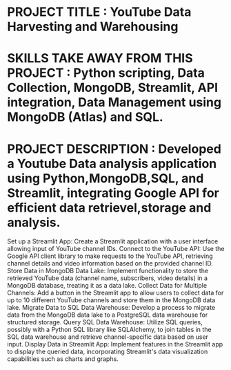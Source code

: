 # PROJECT TITLE : YouTube Data Harvesting and  Warehousing

# SKILLS TAKE AWAY FROM THIS PROJECT : Python scripting, Data Collection, MongoDB, Streamlit, API integration, Data Management using MongoDB (Atlas) and SQL.

# PROJECT DESCRIPTION : Developed a Youtube Data analysis application using Python,MongoDB,SQL, and Streamlit, integrating Google API for efficient data retrievel,storage and analysis.

Set up a Streamlit App: Create a Streamlit application with a user interface allowing input of YouTube channel IDs.
Connect to the YouTube API: Use the Google API client library to make requests to the YouTube API, retrieving channel details and video information based on the provided channel ID.
Store Data in MongoDB Data Lake: Implement functionality to store the retrieved YouTube data (channel name, subscribers, video details) in a MongoDB database, treating it as a data lake.
Collect Data for Multiple Channels: Add a button in the Streamlit app to allow users to collect data for up to 10 different YouTube channels and store them in the MongoDB data lake.
Migrate Data to SQL Data Warehouse: Develop a process to migrate data from the MongoDB data lake to a PostgreSQL data warehouse  for structured storage.
Query SQL Data Warehouse: Utilize SQL queries, possibly with a Python SQL library like SQLAlchemy, to join tables in the SQL data warehouse and retrieve channel-specific data based on user input.
Display Data in Streamlit App: Implement features in the Streamlit app to display the queried data, incorporating Streamlit's data visualization capabilities such as charts and graphs.





